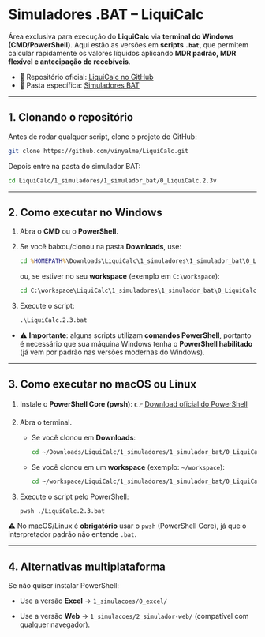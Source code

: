 # Simuladores .BAT – LiquiCalc

Área exclusiva para execução do **LiquiCalc** via **terminal do Windows (CMD/PowerShell)**.
Aqui estão as versões em **scripts `.bat`**, que permitem calcular rapidamente os valores líquidos aplicando **MDR padrão, MDR flexível e antecipação de recebíveis**.

- 📂 Repositório oficial: [LiquiCalc no GitHub](https://github.com/vinyalme/LiquiCalc)
- 📂 Pasta específica: [Simuladores BAT](https://github.com/vinyalme/LiquiCalc/tree/main/1_simuladores/1_simulador_bat)

---

## 1. Clonando o repositório

Antes de rodar qualquer script, clone o projeto do GitHub:

```bash
git clone https://github.com/vinyalme/LiquiCalc.git
```

Depois entre na pasta do simulador BAT:

```bash
cd LiquiCalc/1_simuladores/1_simulador_bat/0_LiquiCalc.2.3v
```

---

## 2. Como executar no Windows

1. Abra o **CMD** ou o **PowerShell**.
2. Se você baixou/clonou na pasta **Downloads**, use:

   ```bat
   cd %HOMEPATH%\Downloads\LiquiCalc\1_simuladores\1_simulador_bat\0_LiquiCalc.2.3v
   ```

   ou, se estiver no seu **workspace** (exemplo em `C:\workspace`):

   ```bat
   cd C:\workspace\LiquiCalc\1_simuladores\1_simulador_bat\0_LiquiCalc.2.3v
   ```
3. Execute o script:

   ```bat
   .\LiquiCalc.2.3.bat
   ```

- ⚠️ **Importante**: alguns scripts utilizam **comandos PowerShell**, portanto é necessário que sua máquina Windows tenha o **PowerShell habilitado** (já vem por padrão nas versões modernas do Windows).

---

## 3. Como executar no macOS ou Linux

1. Instale o **PowerShell Core (pwsh)**:
   👉 [Download oficial do PowerShell](https://github.com/PowerShell/PowerShell)

2. Abra o terminal.

   * Se você clonou em **Downloads**:

     ```bash
     cd ~/Downloads/LiquiCalc/1_simuladores/1_simulador_bat/0_LiquiCalc.2.3v
     ```
   * Se você clonou em um **workspace** (exemplo: `~/workspace`):

     ```bash
     cd ~/workspace/LiquiCalc/1_simuladores/1_simulador_bat/0_LiquiCalc.2.3v
     ```

3. Execute o script pelo PowerShell:

   ```bash
   pwsh ./LiquiCalc.2.3.bat
   ```

⚠️ No macOS/Linux é **obrigatório** usar o `pwsh` (PowerShell Core), já que o interpretador padrão não entende `.bat`.

---

## 4. Alternativas multiplataforma

Se não quiser instalar PowerShell:

* Use a versão **Excel** → `1_simulacoes/0_excel/` 

* Use a versão **Web** → `1_simulacoes/2_simulador-web/` (compatível com qualquer navegador).
